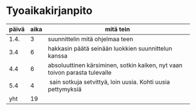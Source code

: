 # Tyoaikakirjanpito

päivä | aika | mitä tein 
--- | --- | --- 
1.4. | 3 | suunnittelin mitä ohjelmaa teen
3.4 | 6 | hakkasin päätä seinään luokkien suunnittelun kanssa
4.4 | 6 | absoluuttinen kärsiminen, sotkin kaiken, nyt vaan toivon parasta tulevalle
5.4 | 4 | sain sotkuja setvittyä, loin uusia. Kohti uusia pettymyksiä
yht | 19 |
